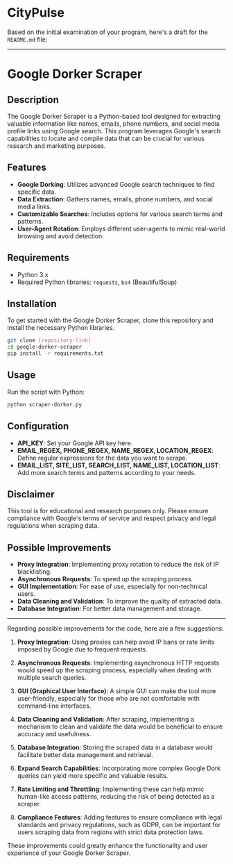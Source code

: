 # CityPulse

Based on the initial examination of your program, here's a draft for the `README.md` file:

---

# Google Dorker Scraper

## Description
The Google Dorker Scraper is a Python-based tool designed for extracting valuable information like names, emails, phone numbers, and social media profile links using Google search. This program leverages Google's search capabilities to locate and compile data that can be crucial for various research and marketing purposes.

## Features
- **Google Dorking**: Utilizes advanced Google search techniques to find specific data.
- **Data Extraction**: Gathers names, emails, phone numbers, and social media links.
- **Customizable Searches**: Includes options for various search terms and patterns.
- **User-Agent Rotation**: Employs different user-agents to mimic real-world browsing and avoid detection.

## Requirements
- Python 3.x
- Required Python libraries: `requests`, `bs4` (BeautifulSoup)

## Installation
To get started with the Google Dorker Scraper, clone this repository and install the necessary Python libraries.

```bash
git clone [repository-link]
cd google-dorker-scraper
pip install -r requirements.txt
```

## Usage
Run the script with Python:

```bash
python scraper-dorker.py
```

## Configuration
- **API_KEY**: Set your Google API key here.
- **EMAIL_REGEX, PHONE_REGEX, NAME_REGEX, LOCATION_REGEX**: Define regular expressions for the data you want to scrape.
- **EMAIL_LIST, SITE_LIST, SEARCH_LIST, NAME_LIST, LOCATION_LIST**: Add more search terms and patterns according to your needs.

## Disclaimer
This tool is for educational and research purposes only. Please ensure compliance with Google's terms of service and respect privacy and legal regulations when scraping data.

## Possible Improvements
- **Proxy Integration**: Implementing proxy rotation to reduce the risk of IP blacklisting.
- **Asynchronous Requests**: To speed up the scraping process.
- **GUI Implementation**: For ease of use, especially for non-technical users.
- **Data Cleaning and Validation**: To improve the quality of extracted data.
- **Database Integration**: For better data management and storage.

---

Regarding possible improvements for the code, here are a few suggestions:

1. **Proxy Integration**: Using proxies can help avoid IP bans or rate limits imposed by Google due to frequent requests.

2. **Asynchronous Requests**: Implementing asynchronous HTTP requests would speed up the scraping process, especially when dealing with multiple search queries.

3. **GUI (Graphical User Interface)**: A simple GUI can make the tool more user-friendly, especially for those who are not comfortable with command-line interfaces.

4. **Data Cleaning and Validation**: After scraping, implementing a mechanism to clean and validate the data would be beneficial to ensure accuracy and usefulness.

5. **Database Integration**: Storing the scraped data in a database would facilitate better data management and retrieval.

6. **Expand Search Capabilities**: Incorporating more complex Google Dork queries can yield more specific and valuable results.

7. **Rate Limiting and Throttling**: Implementing these can help mimic human-like access patterns, reducing the risk of being detected as a scraper.

8. **Compliance Features**: Adding features to ensure compliance with legal standards and privacy regulations, such as GDPR, can be important for users scraping data from regions with strict data protection laws.

These improvements could greatly enhance the functionality and user experience of your Google Dorker Scraper.
